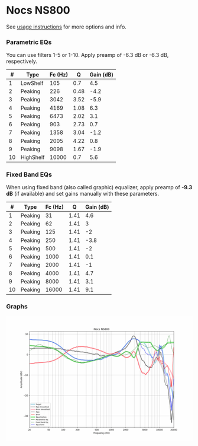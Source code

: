 # Nocs NS800
See [usage instructions](https://github.com/jaakkopasanen/AutoEq#usage) for more options and info.

### Parametric EQs
You can use filters 1-5 or 1-10. Apply preamp of -6.3 dB or -6.3 dB, respectively.

|   # | Type      |   Fc (Hz) |    Q |   Gain (dB) |
|-----|-----------|-----------|------|-------------|
|   1 | LowShelf  |       105 | 0.7  |         4.5 |
|   2 | Peaking   |       226 | 0.48 |        -4.2 |
|   3 | Peaking   |      3042 | 3.52 |        -5.9 |
|   4 | Peaking   |      4169 | 1.08 |         6.3 |
|   5 | Peaking   |      6473 | 2.02 |         3.1 |
|   6 | Peaking   |       903 | 2.73 |         0.7 |
|   7 | Peaking   |      1358 | 3.04 |        -1.2 |
|   8 | Peaking   |      2005 | 4.22 |         0.8 |
|   9 | Peaking   |      9098 | 1.67 |        -1.9 |
|  10 | HighShelf |     10000 | 0.7  |         5.6 |

### Fixed Band EQs
When using fixed band (also called graphic) equalizer, apply preamp of **-9.3 dB** (if available) and set gains manually with these parameters.

|   # | Type    |   Fc (Hz) |    Q |   Gain (dB) |
|-----|---------|-----------|------|-------------|
|   1 | Peaking |        31 | 1.41 |         4.6 |
|   2 | Peaking |        62 | 1.41 |         3   |
|   3 | Peaking |       125 | 1.41 |        -2   |
|   4 | Peaking |       250 | 1.41 |        -3.8 |
|   5 | Peaking |       500 | 1.41 |        -2   |
|   6 | Peaking |      1000 | 1.41 |         0.1 |
|   7 | Peaking |      2000 | 1.41 |        -1   |
|   8 | Peaking |      4000 | 1.41 |         4.7 |
|   9 | Peaking |      8000 | 1.41 |         3.1 |
|  10 | Peaking |     16000 | 1.41 |         9.1 |

### Graphs
![](./Nocs%20NS800.png)
